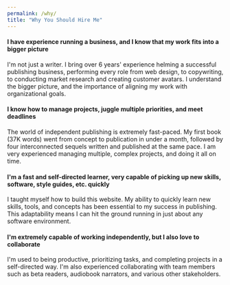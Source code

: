 ```yaml
---
permalink: /why/
title: "Why You Should Hire Me"
---
```

#### I have experience running a business, and I know that my work fits into a bigger picture 
I'm not just a writer. I bring over 6 years' experience helming a successful publishing business, performing every role from web design, to copywriting, to conducting market research and creating customer avatars. I understand the bigger picture, and the importance of aligning my work with organizational goals.


#### I know how to manage projects, juggle multiple priorities, and meet deadlines 
The world of independent publishing is extremely fast-paced. My first book (37K words) went from concept to publication in under a month, followed by four interconnected sequels written and published at the same pace. I am very experienced managing multiple, complex projects, and doing it all on time.


#### I'm a fast and self-directed learner, very capable of picking up new skills, software, style guides, etc. quickly
I taught myself how to build this website. My ability to quickly learn new skills, tools, and concepts has been essential to my success in publishing. This adaptability means I can hit the ground running in just about any software environment.


#### I'm extremely capable of working independently, but I also love to collaborate 
I'm used to being productive, prioritizing tasks, and completing projects in a self-directed way. I'm also experienced collaborating with team members such as beta readers, audiobook narrators, and various other stakeholders.